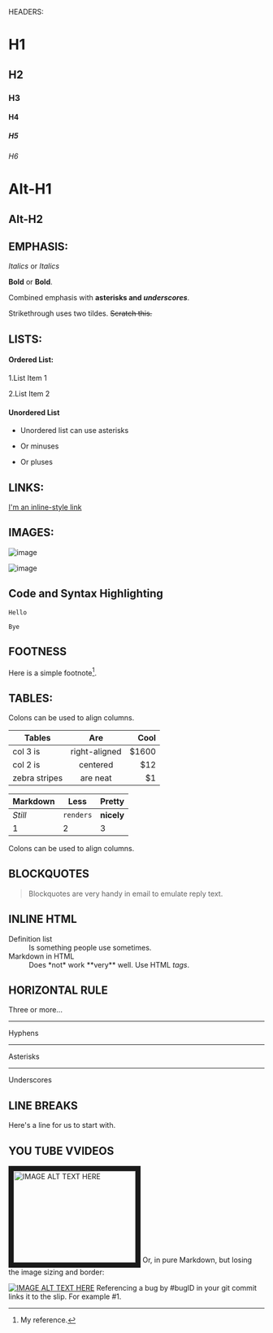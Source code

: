 HEADERS:
# H1
## H2
### H3
#### H4
##### H5
###### H6

Alt-H1
======
Alt-H2
------

## EMPHASIS:

*Italics*  or  _Italics_ 

 **Bold** or __Bold__.
 
Combined emphasis with **asterisks and _underscores_**.

Strikethrough uses two tildes. ~~Scratch this.~~

## LISTS:

#### Ordered List:

1.List Item 1

2.List Item 2

#### Unordered List

* Unordered list can use asterisks
- Or minuses
+ Or pluses

## LINKS:

[I'm an inline-style link](https://www.google.com)

## IMAGES:

![image](https://user-images.githubusercontent.com/110591443/233267369-e33a2ef5-f865-43a2-9be7-637b934227eb.png)

![image](https://user-images.githubusercontent.com/110591443/233837020-6b5f88ab-67b0-4c36-8817-e6aa52fe92ba.png)


## Code and Syntax Highlighting
```
Hello
```
```
Bye
```

## FOOTNESS
Here is a simple footnote[^1].
[^1]: My reference.

## TABLES:

Colons can be used to align columns.

| Tables        | Are           | Cool  |
| ------------- |:-------------:| -----:|
| col 3 is      | right-aligned | $1600 |
| col 2 is      | centered      |   $12 |
| zebra stripes | are neat      |    $1 |


Markdown | Less | Pretty
--- | --- | ---
*Still* | `renders` | **nicely**
1 | 2 | 3
Colons can be used to align columns.

## BLOCKQUOTES
> Blockquotes are very handy in email to emulate reply text.

## INLINE HTML

<dl>
  <dt>Definition list</dt>
  <dd>Is something people use sometimes.</dd>

  <dt>Markdown in HTML</dt>
  <dd>Does *not* work **very** well. Use HTML <em>tags</em>.</dd>
</dl>

## HORIZONTAL RULE

Three or more...

---
Hyphens

***
Asterisks

___
Underscores

## LINE BREAKS
Here's a line for us to start with.

## YOU TUBE VVIDEOS
<a href="http://www.youtube.com/watch?feature=player_embedded&v=YOUTUBE_VIDEO_ID_HERE
" target="_blank"><img src="http://img.youtube.com/vi/YOUTUBE_VIDEO_ID_HERE/0.jpg" 
alt="IMAGE ALT TEXT HERE" width="240" height="180" border="10" /></a>
Or, in pure Markdown, but losing the image sizing and border:

[![IMAGE ALT TEXT HERE](http://img.youtube.com/vi/YOUTUBE_VIDEO_ID_HERE/0.jpg)](http://www.youtube.com/watch?v=YOUTUBE_VIDEO_ID_HERE)
Referencing a bug by #bugID in your git commit links it to the slip. For example #1.



